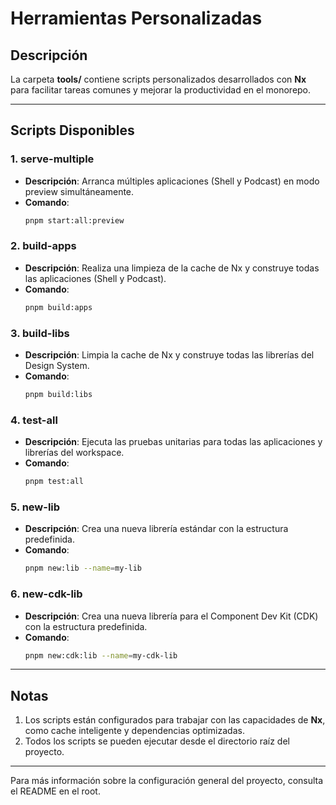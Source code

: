 # Herramientas Personalizadas

## Descripción
La carpeta **tools/** contiene scripts personalizados desarrollados con **Nx** para facilitar tareas comunes y mejorar la productividad en el monorepo.

---

## Scripts Disponibles

### 1. **serve-multiple**
- **Descripción**: Arranca múltiples aplicaciones (Shell y Podcast) en modo preview simultáneamente.
- **Comando**:
  ```bash
  pnpm start:all:preview
  ```

### 2. **build-apps**
- **Descripción**: Realiza una limpieza de la cache de Nx y construye todas las aplicaciones (Shell y Podcast).
- **Comando**:
  ```bash
  pnpm build:apps
  ```

### 3. **build-libs**
- **Descripción**: Limpia la cache de Nx y construye todas las librerías del Design System.
- **Comando**:
  ```bash
  pnpm build:libs
  ```

### 4. **test-all**
- **Descripción**: Ejecuta las pruebas unitarias para todas las aplicaciones y librerías del workspace.
- **Comando**:
  ```bash
  pnpm test:all
  ```

### 5. **new-lib**
- **Descripción**: Crea una nueva librería estándar con la estructura predefinida.
- **Comando**:
  ```bash
  pnpm new:lib --name=my-lib
  ```

### 6. **new-cdk-lib**
- **Descripción**: Crea una nueva librería para el Component Dev Kit (CDK) con la estructura predefinida.
- **Comando**:
  ```bash
  pnpm new:cdk:lib --name=my-cdk-lib
  ```

---

## Notas
1. Los scripts están configurados para trabajar con las capacidades de **Nx**, como cache inteligente y dependencias optimizadas.
2. Todos los scripts se pueden ejecutar desde el directorio raíz del proyecto.

---

Para más información sobre la configuración general del proyecto, consulta el README en el root.
